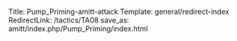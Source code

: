Title: Pump_Priming-amitt-attack
Template: general/redirect-index
RedirectLink: /tactics/TA08
save_as: amitt/index.php/Pump_Priming/index.html